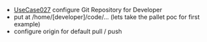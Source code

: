  * [UseCase027](../requirements/UseCase027.md) configure Git Repository for Developer
  * put at /home/[developer]/code/... (lets take the pallet poc for first example)
  * configure origin for default pull / push
